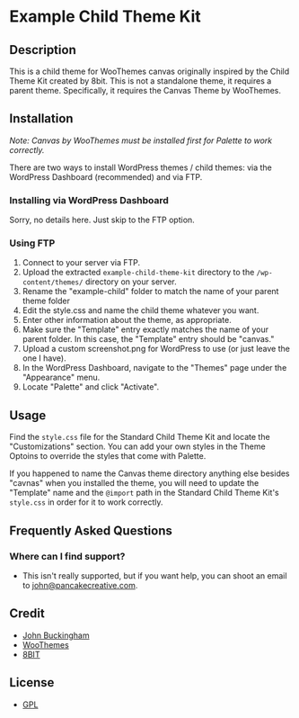 # Example Child Theme Kit

## Description

This is a child theme for WooThemes canvas originally inspired by the Child Theme Kit created by 8bit. This is not a standalone theme, it requires a parent theme. Specifically, it requires the Canvas Theme by WooThemes.

## Installation

*Note: Canvas by WooThemes must be installed first for Palette to work correctly.*

There are two ways to install WordPress themes / child themes: via the WordPress Dashboard (recommended) and via FTP. 

### Installing via WordPress Dashboard

Sorry, no details here. Just skip to the FTP option.

### Using FTP

1. Connect to your server via FTP.
2. Upload the extracted ```example-child-theme-kit``` directory to the ```/wp-content/themes/``` directory on your server.
3. Rename the "example-child" folder to match the name of your parent theme folder
4. Edit the style.css and name the child theme whatever you want.
5. Enter other information about the theme, as appropriate.
6. Make sure the "Template" entry exactly matches the name of your parent folder. In this case, the "Template" entry should be "canvas."
7. Upload a custom screenshot.png for WordPress to use (or just leave the one I have). 
8. In the WordPress Dashboard, navigate to the "Themes" page under the "Appearance" menu.
9. Locate "Palette" and click "Activate".

## Usage

Find the ```style.css``` file for the Standard Child Theme Kit and locate the "Customizations" section. You can add your own styles in the Theme Optoins to override the styles that come with Palette.

If you happened to name the Canvas theme directory anything else besides "cavnas" when you installed the theme, you will need to update the "Template" name and the ```@import``` path in the Standard Child Theme Kit's ```style.css``` in order for it to work correctly.

## Frequently Asked Questions

### Where can I find support?
* This isn't really supported, but if you want help, you can shoot an email to john@pancakecreative.com.

## Credit

* [John Buckingham](mailto:john@pancakecreative.com)
* [WooThemes](http://woothemes.com)
* [8BIT](http://8bit.io)

## License

* [GPL](http://www.gnu.org/licenses/gpl-3.0.html)